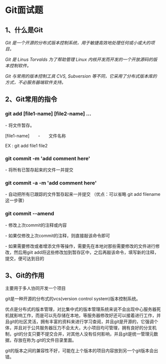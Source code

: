 # Git面试题

## 1、什么是Git

*Git 是一个开源的分布式版本控制系统，用于敏捷高效地处理任何或小或大的项目。*

*Git 是 Linus Torvalds 为了帮助管理 Linux 内核开发而开发的一个开放源码的版本控制软件。*

*Git 与常用的版本控制工具 CVS, Subversion 等不同，它采用了分布式版本库的方式，不必服务器端软件支持。*

## 2、Git常用的指令

### git add [file1-name] [file2-name] ...

\- 将文件暂存。

[file1-name]　　-　　文件名称

EX : git add file1 file2

### git commit -m 'add comment here'

\- 将所有已暂存起来的文件一并提交

### git commit -a -m 'add comment here'

\- 自动把所有已跟踪的文件暂存起来一并提交 （优点：可以省略 git add filename 这一步骤）

### **git commit --amend**

\- 修改上次commit的注释或内容

\- 如果仅修改上次commit的注释，则直接敲该命令即可

\- 如果需要修改或者增添文件等操作，需要先在本地对那些需要修改的文件进行修改，然后用giit add将这些修改加到暂存区中，之后再敲该命令，填写新的注释，提交，便可达到目的

## 3、Git的作用

主要用于多人协同开发一个项目

git是一种开源的分布式的vcs(version control system)版本控制系统。

优点是分布式的版本管理，对比集中式的版本管理系统来说不会出现中心服务器死机就影响工作，而是可以先存储在本地，等服务器修改好还可以接着进行工作，并且git的社区灵活，拥有丰富的资料来进行学习查阅，并且git是开源的，它强调个体，并且对于公共服务器压力不会太大，大小项目均可管理，拥有良好的分支机制，git的分支只要不提交合并，对其他人没有任何影响，并且git是统一管理元数据，存放在称为.git的文件目录里面。

git的版本之间的兼容性不好，可能在上个版本的项目内容放到另一个git版本会出错。


